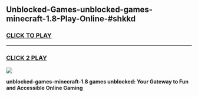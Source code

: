 
## Unblocked-Games-unblocked-games-minecraft-1.8-Play-Online-#shkkd
<h3>
<a href="https://premium.freeplayer.one?title=unblocked-games-minecraft-1.8&ref=27F">CLICK TO PLAY</a></h3>
<hr>

<h3>
<a href="https://premium.freeplayer.one?title=unblocked-games-minecraft-1.8&ref=27F">CLICK 2 PLAY</a>
  
</h3>

<a href="https://premium.freeplayer.one?title=unblocked-games-minecraft-1.8&ref=27F"><img src="https://clearcache.store/games.png"></a>


**unblocked-games-minecraft-1.8 games unblocked: Your Gateway to Fun and Accessible Online Gaming**
